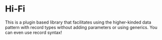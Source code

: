 # Hi-Fi

This is a plugin based library that facilitates using the higher-kinded
data pattern with record types without adding parameters or using
generics. You can even use record syntax!
